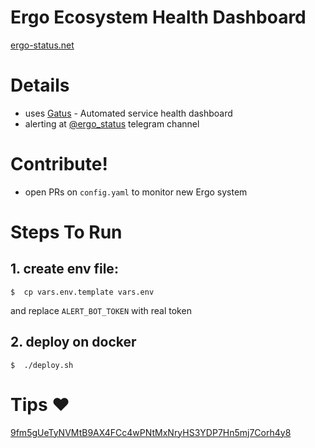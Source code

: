 # Ergo Ecosystem Health Dashboard

[ergo-status.net](ergo-status.net)

# Details

- uses [Gatus](https://github.com/TwinProduction/gatus)  - Automated service health dashboard
- alerting at [@ergo_status](https://t.me/ergo_status) telegram channel

# Contribute!
- open PRs on `config.yaml` to monitor new Ergo system

# Steps To Run
## 1. create env file:
```
$  cp vars.env.template vars.env
```
and replace `ALERT_BOT_TOKEN` with real token
## 2. deploy on docker
```
$  ./deploy.sh
```

# Tips ❤️
[9fm5gUeTyNVMtB9AX4FCc4wPNtMxNryHS3YDP7Hn5mj7Corh4y8](https://explorer.ergoplatform.com/en/addresses/9fm5gUeTyNVMtB9AX4FCc4wPNtMxNryHS3YDP7Hn5mj7Corh4y8)

